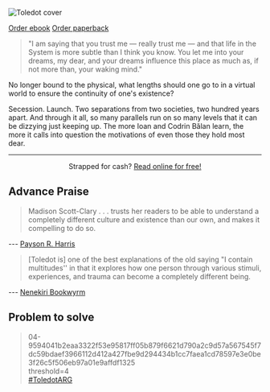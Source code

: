 ![Toledot cover](/cover.png)

<script src="https://gumroad.com/js/gumroad.js"></script>
<a class="gumroad-button" href="https://makyo.gumroad.com/l/VwxSLo">Order ebook</a> <a class="gumroad-button" href="https://makyo-ink.square.site/product/post-self-2-toledot/11">Order paperback</a>

> "I am saying that you trust me — really trust me — and that life in the System is more subtle than I think you know. You let me into your dreams, my dear, and your dreams influence this place as much as, if not more than, your waking mind."

No longer bound to the physical, what lengths should one go to in a virtual world to ensure the continuity of one's existence?

Secession. Launch. Two separations from two societies, two hundred years apart. And through it all, so many parallels run on so many levels that it can be dizzying just keeping up. The more Ioan and Codrin Bălan learn, the more it calls into question the motivations of even those they hold most dear.

-----

<p style="text-indent: 0; text-align: center">Strapped for cash? <a href="/read">Read online for free!</a></p>


## Advance Praise

> Madison Scott-Clary . . . trusts her readers to be able to understand a completely different culture and existence than our own, and makes it compelling to do so.

--- [Payson R. Harris](https://www.goodreads.com/review/show/4376557723)

> \[Toledot is\] one of the best explanations of the old saying "I contain multitudes'' in that it explores how one person through various stimuli, experiences, and trauma can become a completely different being.

--- [Nenekiri Bookwyrm](https://www.goodreads.com/review/show/4389421663)

## Problem to solve

> 04-9594041b2eaa3322f53e95817ff05b879f6621d790a2c9d57a567545f7dc59bdaef3966112d412a427fbe9d294434b1cc7faea1cd78597e3e0be3f26c5f506eb97a01e9affdf1325  
> threshold=4  
> [#ToledotARG](https://twitter.com/search?q=%23ToledotARG&src=typed_query&f=top)
